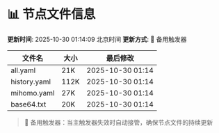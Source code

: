 # 📊 节点文件信息

**更新时间**: 2025-10-30 01:14:09 北京时间
**更新方式**: 🔄 备用触发器

| 文件名 | 大小 | 最后修改 |
|--------|------|----------|
| all.yaml | 21K | 2025-10-30 01:14 |
| history.yaml | 112K | 2025-10-30 01:14 |
| mihomo.yaml | 27K | 2025-10-30 01:14 |
| base64.txt | 20K | 2025-10-30 01:14 |

> 🔄 备用触发器：当主触发器失效时自动接管，确保节点文件的持续更新
